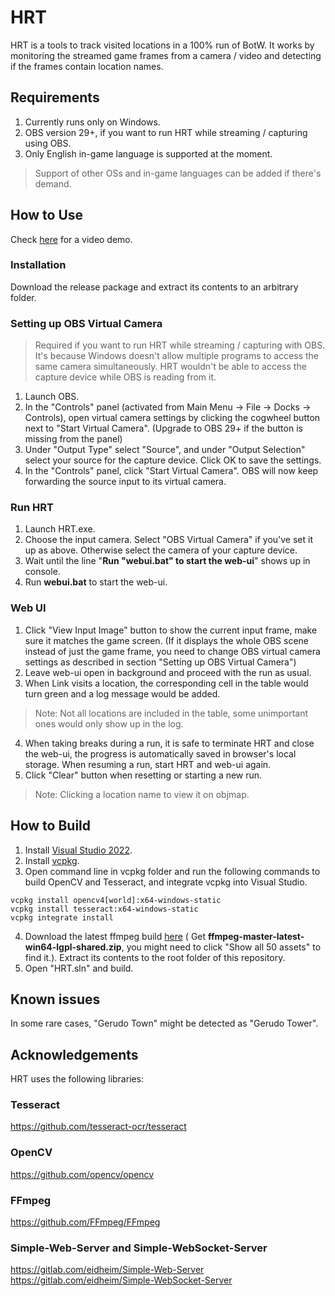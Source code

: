 # HRT
HRT is a tools to track visited locations in a 100% run of BotW. It works by monitoring the streamed game frames from a camera / video and detecting if the frames contain location names.

## Requirements
1. Currently runs only on Windows.
2. OBS version 29+, if you want to run HRT while streaming / capturing using OBS.
3. Only English in-game language is supported at the moment.

> Support of other OSs and in-game languages can be added if there's demand.

## How to Use
Check [here](https://www.youtube.com/watch?v=sGRodAIGf-c) for a video demo.

### Installation
Download the release package and extract its contents to an arbitrary folder.

### Setting up OBS Virtual Camera
> Required if you want to run HRT while streaming / capturing with OBS. It's because Windows doesn't allow multiple programs to access the same camera simultaneously. HRT wouldn't be able to access the capture device while OBS is reading from it.
1. Launch OBS.
2. In the "Controls" panel (activated from Main Menu -> File -> Docks -> Controls), open virtual camera settings by clicking the cogwheel button next to "Start Virtual Camera". (Upgrade to OBS 29+ if the button is missing from the panel)
3. Under "Output Type" select "Source", and under "Output Selection" select your source for the capture device. Click OK to save the settings.
4. In the "Controls" panel, click "Start Virtual Camera". OBS will now keep forwarding the source input to its virtual camera.

### Run HRT
1. Launch HRT.exe.
2. Choose the input camera. Select "OBS Virtual Camera" if you've set it up as above. Otherwise select the camera of your capture device.
3. Wait until the line "**Run "webui.bat" to start the web-ui**" shows up in console.
4. Run **webui.bat** to start the web-ui.

### Web UI
1. Click "View Input Image" button to show the current input frame, make sure it matches the game screen. (If it displays the whole OBS scene instead of just the game frame, you need to change OBS virtual camera settings as described in section "Setting up OBS Virtual Camera")
2. Leave web-ui open in background and proceed with the run as usual.
3. When Link visits a location, the corresponding cell in the table would turn green and a log message would be added.
> Note: Not all locations are included in the table, some unimportant ones would only show up in the log.
4. When taking breaks during a run, it is safe to terminate HRT and close the web-ui, the progress is automatically saved in browser's local storage. When resuming a run, start HRT and web-ui again.
5. Click "Clear" button when resetting or starting a new run.
> Note: Clicking a location name to view it on objmap.


## How to Build
1. Install [Visual Studio 2022](https://visualstudio.microsoft.com/vs/).
2. Install [vcpkg](https://github.com/microsoft/vcpkg).
3. Open command line in vcpkg folder and run the following commands to build OpenCV and Tesseract, and integrate vcpkg into Visual Studio.
```
vcpkg install opencv4[world]:x64-windows-static
vcpkg install tesseract:x64-windows-static
vcpkg integrate install
```
4. Download the latest ffmpeg build [here](https://github.com/BtbN/FFmpeg-Builds/releases) ( Get **ffmpeg-master-latest-win64-lgpl-shared.zip**, you might need to click "Show all 50 assets" to find it.). Extract its contents to the root folder of this repository.
5. Open "HRT.sln" and build.

## Known issues
In some rare cases, "Gerudo Town" might be detected as "Gerudo Tower".

## Acknowledgements
HRT uses the following libraries:

### Tesseract
https://github.com/tesseract-ocr/tesseract

### OpenCV
https://github.com/opencv/opencv

### FFmpeg
https://github.com/FFmpeg/FFmpeg

### Simple-Web-Server and Simple-WebSocket-Server
https://gitlab.com/eidheim/Simple-Web-Server
https://gitlab.com/eidheim/Simple-WebSocket-Server
